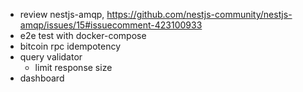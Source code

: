 - review nestjs-amqp, https://github.com/nestjs-community/nestjs-amqp/issues/15#issuecomment-423100933
- e2e test with docker-compose
- bitcoin rpc idempotency
- query validator
  - limit response size
- dashboard
